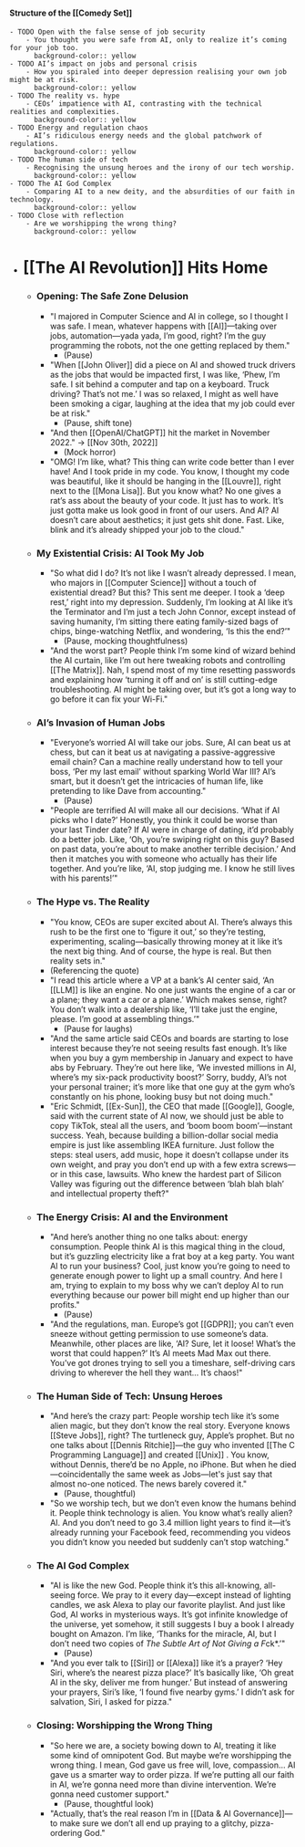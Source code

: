 #### Structure of the [[Comedy Set]]
	- TODO Open with the false sense of job security
		- You thought you were safe from AI, only to realize it’s coming for your job too.
		  background-color:: yellow
	- TODO AI’s impact on jobs and personal crisis
		- How you spiraled into deeper depression realising your own job might be at risk.
		  background-color:: yellow
	- TODO The reality vs. hype
		- CEOs’ impatience with AI, contrasting with the technical realities and complexities.
		  background-color:: yellow
	- TODO Energy and regulation chaos
		- AI’s ridiculous energy needs and the global patchwork of regulations.
		  background-color:: yellow
	- TODO The human side of tech
		- Recognising the unsung heroes and the irony of our tech worship.
		  background-color:: yellow
	- TODO The AI God Complex
		- Comparing AI to a new deity, and the absurdities of our faith in technology.
		  background-color:: yellow
	- TODO Close with reflection
		- Are we worshipping the wrong thing?
		  background-color:: yellow
- # [[The AI Revolution]] Hits Home
	- ### **Opening: The Safe Zone Delusion**
		- "I majored in Computer Science and AI in college, so I thought I was safe. I mean, whatever happens with [[AI]]—taking over jobs, automation—yada yada, I’m good, right? I’m the guy programming the robots, not the one getting replaced by them."
			- (Pause)
		- "When [[John Oliver]] did a piece on AI and showed truck drivers as the jobs that would be impacted first, I was like, ‘Phew, I’m safe. I sit behind a computer and tap on a keyboard. Truck driving? That’s not me.’ I was so relaxed, I might as well have been smoking a cigar, laughing at the idea that my job could ever be at risk."
			- (Pause, shift tone)
		- "And then [[OpenAI/ChatGPT]] hit the market in November 2022." -> [[Nov 30th, 2022]]
			- (Mock horror)
		- "OMG! I’m like, what? This thing can write code better than I ever have! And I took pride in my code. You know, I thought my code was beautiful, like it should be hanging in the [[Louvre]], right next to the [[Mona Lisa]]. But you know what? No one gives a rat’s ass about the beauty of your code. It just has to work. It’s just gotta make us look good in front of our users. And AI? AI doesn’t care about aesthetics; it just gets shit done. Fast. Like, blink and it’s already shipped your job to the cloud."
	- ### **My Existential Crisis: AI Took My Job**
		- "So what did I do? It’s not like I wasn’t already depressed. I mean, who majors in [[Computer Science]] without a touch of existential dread? But this? This sent me deeper. I took a ‘deep rest,’ right into my depression. Suddenly, I’m looking at AI like it’s the Terminator and I’m just a tech John Connor, except instead of saving humanity, I’m sitting there eating family-sized bags of chips, binge-watching Netflix, and wondering, ‘Is this the end?’"
			- (Pause, mocking thoughtfulness)
		- "And the worst part? People think I’m some kind of wizard behind the AI curtain, like I’m out here tweaking robots and controlling [[The Matrix]]. Nah, I spend most of my time resetting passwords and explaining how ‘turning it off and on’ is still cutting-edge troubleshooting. AI might be taking over, but it’s got a long way to go before it can fix your Wi-Fi."
	- ### **AI’s Invasion of Human Jobs**
		- "Everyone’s worried AI will take our jobs. Sure, AI can beat us at chess, but can it beat us at navigating a passive-aggressive email chain? Can a machine really understand how to tell your boss, ‘Per my last email’ without sparking World War III? AI’s smart, but it doesn’t get the intricacies of human life, like pretending to like Dave from accounting."
			- (Pause)
		- "People are terrified AI will make all our decisions. ‘What if AI picks who I date?’ Honestly, you think it could be worse than your last Tinder date? If AI were in charge of dating, it’d probably do a better job. Like, ‘Oh, you’re swiping right on this guy? Based on past data, you’re about to make another terrible decision.’ And then it matches you with someone who actually has their life together. And you’re like, ‘AI, stop judging me. I know he still lives with his parents!’"
	- ### **The Hype vs. The Reality**
		- "You know, CEOs are super excited about AI. There’s always this rush to be the first one to ‘figure it out,’ so they’re testing, experimenting, scaling—basically throwing money at it like it’s the next big thing. And of course, the hype is real. But then reality sets in."
		- (Referencing the quote)
		- "I read this article where a VP at a bank’s AI center said, ‘An [[LLM]] is like an engine. No one just wants the engine of a car or a plane; they want a car or a plane.’ Which makes sense, right? You don’t walk into a dealership like, ‘I’ll take just the engine, please. I’m good at assembling things.’"
			- (Pause for laughs)
		- "And the same article said CEOs and boards are starting to lose interest because they’re not seeing results fast enough. It’s like when you buy a gym membership in January and expect to have abs by February. They’re out here like, ‘We invested millions in AI, where’s my six-pack productivity boost?’ Sorry, buddy, AI’s not your personal trainer; it’s more like that one guy at the gym who’s constantly on his phone, looking busy but not doing much."
		- "Eric Schmidt, [[Ex-Sun]], the CEO that made [[Google]], Google, said with the current state of AI now, we should just be able to copy TikTok, steal all the users, and ‘boom boom boom’—instant success. Yeah, because building a billion-dollar social media empire is just like assembling IKEA furniture. Just follow the steps: steal users, add music, hope it doesn’t collapse under its own weight, and pray you don’t end up with a few extra screws—or in this case, lawsuits. Who knew the hardest part of Silicon Valley was figuring out the difference between ‘blah blah blah’ and intellectual property theft?"
	- ### **The Energy Crisis: AI and the Environment**
		- "And here’s another thing no one talks about: energy consumption. People think AI is this magical thing in the cloud, but it’s guzzling electricity like a frat boy at a keg party. You want AI to run your business? Cool, just know you’re going to need to generate enough power to light up a small country. And here I am, trying to explain to my boss why we can’t deploy AI to run everything because our power bill might end up higher than our profits."
			- (Pause)
		- "And the regulations, man. Europe’s got [[GDPR]]; you can’t even sneeze without getting permission to use someone’s data. Meanwhile, other places are like, ‘AI? Sure, let it loose! What’s the worst that could happen?’ It’s AI meets Mad Max out there. You’ve got drones trying to sell you a timeshare, self-driving cars driving to wherever the hell they want… It’s chaos!"
	- ### **The Human Side of Tech: Unsung Heroes**
		- "And here’s the crazy part: People worship tech like it’s some alien magic, but they don’t know the real story. Everyone knows [[Steve Jobs]], right? The turtleneck guy, Apple’s prophet. But no one talks about [[Dennis Ritchie]]—the guy who invented [[The C Programming Language]] and created [[Unix]] . You know, without Dennis, there’d be no Apple, no iPhone. But when he died—coincidentally the same week as Jobs—let's just say that almost no-one noticed. The news barely covered it."
			- (Pause, thoughtful)
		- "So we worship tech, but we don’t even know the humans behind it. People think technology is alien. You know what’s really alien? AI. And you don’t need to go 3.4 million light years to find it—it’s already running your Facebook feed, recommending you videos you didn’t know you needed but suddenly can’t stop watching."
	- ### **The AI God Complex**
		- "AI is like the new God. People think it’s this all-knowing, all-seeing force. We pray to it every day—except instead of lighting candles, we ask Alexa to play our favorite playlist. And just like God, AI works in mysterious ways. It’s got infinite knowledge of the universe, yet somehow, it still suggests I buy a book I already bought on Amazon. I’m like, ‘Thanks for the miracle, AI, but I don’t need two copies of *The Subtle Art of Not Giving a F*ck*.’"
			- (Pause)
		- "And you ever talk to [[Siri]] or [[Alexa]] like it’s a prayer? ‘Hey Siri, where’s the nearest pizza place?’ It’s basically like, ‘Oh great AI in the sky, deliver me from hunger.’ But instead of answering your prayers, Siri’s like, ‘I found five nearby gyms.’ I didn’t ask for salvation, Siri, I asked for pizza."
	- ### **Closing: Worshipping the Wrong Thing**
		- "So here we are, a society bowing down to AI, treating it like some kind of omnipotent God. But maybe we’re worshipping the wrong thing. I mean, God gave us free will, love, compassion… AI gave us a smarter way to order pizza. If we’re putting all our faith in AI, we’re gonna need more than divine intervention. We’re gonna need customer support."
			- (Pause, thoughtful look)
		- "Actually, that’s the real reason I’m in [[Data & AI Governance]]—to make sure we don’t all end up praying to a glitchy, pizza-ordering God."
